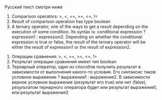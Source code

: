 Русский текст смотри ниже

<ol>
<li>
Comparison operators: >, <, ==, >=, <=, !=
</li>
<li> 
Result of comparison operation has type boolean
</li>
<li>
A ternary operator, one of the ways to get a result depending on the execution of some condition. Its syntax is: conditional expression ? expression1 : expression2. Depending on whether the conditional expression is true or false, the result of the ternary operator will be either the result of expression1 or the result of expression2.
</li>
</ol>


<ol>
<li>
Операции сравнения: >, <, ==, >=, <=, !=
</li>
<li> 
Результат операции сравнения имеет тип boolean
</li>
<li>
Тернарный оператор, один из способов получить результат в зависимости от выполнения какого-то условия. Его синтаксис таков: условное выражение ? выражение1 : выражение2. В зависимости верное условное выражение (результат его true) или нет (false), результатом тернарного оператора будет или результат выражения1, или результат выражения2
</li>
</ol>